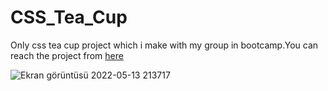 # CSS_Tea_Cup

Only css tea cup project which i make with my group in bootcamp.You can reach the project from [here](https://esadakman.github.io/CSS_Tea_Cup/)

![Ekran görüntüsü 2022-05-13 213717](https://user-images.githubusercontent.com/98649983/168346286-06f5c72a-7d6e-46c5-a255-c5609bd8886e.jpg)

